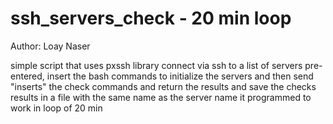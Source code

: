# ssh_servers_check - 20 min loop

Author: Loay Naser 

simple script that uses pxssh library
connect via ssh to a list of servers pre-entered,
insert the bash commands to initialize the servers
and then send "inserts" the check commands and return the results
and save the checks results in a file with the same name as the server name
it programmed to work in loop of 20 min 
